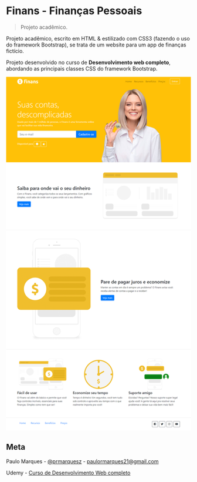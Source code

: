 # Finans - Finanças Pessoais
> Projeto acadêmico.

Projeto acadêmico, escrito em HTML & estilizado com CSS3 (fazendo o uso do framework Bootstrap), se trata de um website para um app de finanças fictício.  

Projeto desenvolvido no curso de __Desenvolvimento web completo__, abordando as principais classes CSS do framework Bootstrap. 

![](img/pag.png)

## Meta

Paulo Marques - [@prmarquesz](https://twitter.com/prmarquesz) - paulormarques21@gmail.com

Udemy - [Curso de Desenvolvimento Web completo](https://www.udemy.com/course/web-completo/)